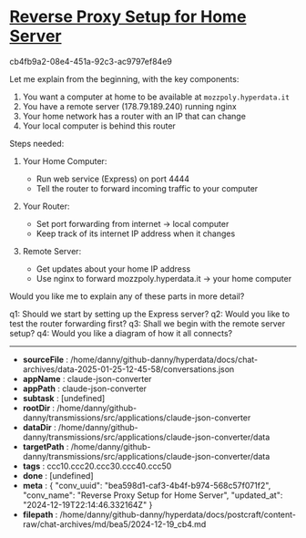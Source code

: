 # [Reverse Proxy Setup for Home Server](https://claude.ai/chat/bea598d1-caf3-4b4f-b974-568c57f071f2)

cb4fb9a2-08e4-451a-92c3-ac9797ef84e9

 Let me explain from the beginning, with the key components:

1. You want a computer at home to be available at `mozzpoly.hyperdata.it`
2. You have a remote server (178.79.189.240) running nginx
3. Your home network has a router with an IP that can change
4. Your local computer is behind this router

Steps needed:
1. Your Home Computer:
   - Run web service (Express) on port 4444
   - Tell the router to forward incoming traffic to your computer

2. Your Router:
   - Set port forwarding from internet → local computer
   - Keep track of its internet IP address when it changes

3. Remote Server:
   - Get updates about your home IP address
   - Use nginx to forward mozzpoly.hyperdata.it → your home computer

Would you like me to explain any of these parts in more detail?

q1: Should we start by setting up the Express server?
q2: Would you like to test the router forwarding first?
q3: Shall we begin with the remote server setup?
q4: Would you like a diagram of how it all connects?

---

* **sourceFile** : /home/danny/github-danny/hyperdata/docs/chat-archives/data-2025-01-25-12-45-58/conversations.json
* **appName** : claude-json-converter
* **appPath** : claude-json-converter
* **subtask** : [undefined]
* **rootDir** : /home/danny/github-danny/transmissions/src/applications/claude-json-converter
* **dataDir** : /home/danny/github-danny/transmissions/src/applications/claude-json-converter/data
* **targetPath** : /home/danny/github-danny/transmissions/src/applications/claude-json-converter/data
* **tags** : ccc10.ccc20.ccc30.ccc40.ccc50
* **done** : [undefined]
* **meta** : {
  "conv_uuid": "bea598d1-caf3-4b4f-b974-568c57f071f2",
  "conv_name": "Reverse Proxy Setup for Home Server",
  "updated_at": "2024-12-19T22:14:46.332164Z"
}
* **filepath** : /home/danny/github-danny/hyperdata/docs/postcraft/content-raw/chat-archives/md/bea5/2024-12-19_cb4.md